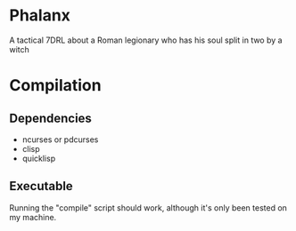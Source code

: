 # Phalanx
A tactical 7DRL about a Roman legionary who has his soul split in two by a witch

# Compilation
## Dependencies
* ncurses or pdcurses
* clisp
* quicklisp
## Executable
Running the "compile" script should work, although it's only been tested on my machine.